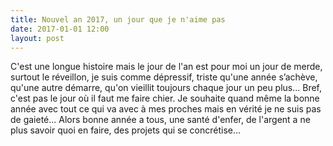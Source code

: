 ```yaml
---
title: Nouvel an 2017, un jour que je n'aime pas
date: 2017-01-01 12:00
layout: post
---
```


C'est une longue histoire mais le jour de l'an est pour moi un jour de
merde, surtout le réveillon, je suis comme dépressif, triste qu'une
année s’achève, qu'une autre démarre, qu'on vieillit toujours chaque
jour un peu plus... Bref, c'est pas le jour où il faut me faire chier.
Je souhaite quand même la bonne année avec tout ce qui va avec à mes
proches mais en vérité je ne suis pas de gaieté... Alors bonne année a
tous, une santé d'enfer, de l'argent a ne plus savoir quoi en faire, des
projets qui se concrétise...
